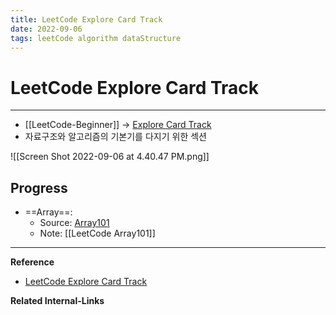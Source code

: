 ```yaml
---
title: LeetCode Explore Card Track
date: 2022-09-06
tags: leetCode algorithm dataStructure
---
```


# LeetCode Explore Card Track

---

- [[LeetCode-Beginner]] $\rightarrow$ [Explore Card Track](https://leetcode.com/explore/featured/card/the-leetcode-beginners-guide/679/sql-syntax/4358/)
- 자료구조와 알고리즘의 기본기를 다지기 위한 섹션

![[Screen Shot 2022-09-06 at 4.40.47 PM.png]]

## Progress
- ==Array==: 
	- Source: [Array101](https://leetcode.com/explore/learn/card/fun-with-arrays/) 
	- Note: [[LeetCode Array101]]

---
**Reference**
- [LeetCode Explore Card Track](https://leetcode.com/explore/featured/card/the-leetcode-beginners-guide/679/sql-syntax/4358/)

**Related Internal-Links**